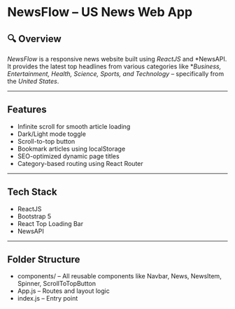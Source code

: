 #  NewsFlow – US News Web App

## 🔍 Overview
*NewsFlow* is a responsive news website built using *ReactJS* and *NewsAPI. It provides the latest top headlines from various categories like **Business, Entertainment, Health, Science, Sports, and Technology* – specifically from the *United States*.

---

##  Features
- Infinite scroll for smooth article loading  
- Dark/Light mode toggle  
- Scroll-to-top button  
- Bookmark articles using localStorage  
- SEO-optimized dynamic page titles  
- Category-based routing using React Router  

---

##  Tech Stack
- ReactJS  
- Bootstrap 5  
- React Top Loading Bar  
- NewsAPI  
 

---

##  Folder Structure
- components/ – All reusable components like Navbar, News, NewsItem, Spinner, ScrollToTopButton  
- App.js – Routes and layout logic  
- index.js – Entry point